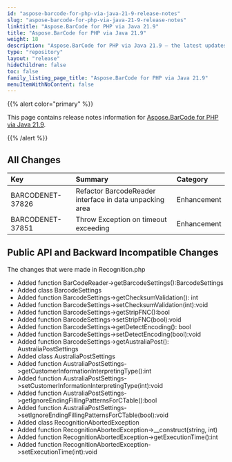 ```yaml
---
id: "aspose-barcode-for-php-via-java-21-9-release-notes"
slug: "aspose-barcode-for-php-via-java-21-9-release-notes"
linktitle: "Aspose.BarCode for PHP via Java 21.9"
title: "Aspose.BarCode for PHP via Java 21.9"
weight: 18
description: "Aspose.BarCode for PHP via Java 21.9 – the latest updates and fixes."
type: "repository"
layout: "release"
hideChildren: false
toc: false
family_listing_page_title: "Aspose.BarCode for PHP via Java 21.9"
menuItemWithNoContent: false
---
```


{{% alert color="primary" %}}

This page contains release notes information for [Aspose.BarCode for PHP via Java 21.9](https://releases.aspose.com/barcode/php/new-releases/aspose.barcode-for-php-via-java-21.9/).

{{% /alert %}}
## **All Changes**

|**Key**|**Summary**|**Category**|
| :- | :- | :- |
|BARCODENET-37826|Refactor BarcodeReader interface in data unpacking area|Enhancement|
|BARCODENET-37851|Throw Exception on timeout exceeding|Enhancement|

## **Public API and Backward Incompatible Changes**
The changes that were made in Recognition.php
- Added function BarCodeReader->getBarcodeSettings():BarcodeSettings
- Added class BarcodeSettings
- Added function BarcodeSettings->getChecksumValidation(): int
- Added function BarcodeSettings->setChecksumValidation(int):void
- Added function BarcodeSettings->getStripFNC():bool
- Added function BarcodeSettings->setStripFNC(bool):void
- Added function BarcodeSettings->getDetectEncoding(): bool
- Added function BarcodeSettings->setDetectEncoding(bool):void
- Added function BarcodeSettings->getAustraliaPost(): AustraliaPostSettings
- Added class AustraliaPostSettings
- Added function AustraliaPostSettings->getCustomerInformationInterpretingType():int
- Added function AustraliaPostSettings->setCustomerInformationInterpretingType(int):void
- Added function AustraliaPostSettings->getIgnoreEndingFillingPatternsForCTable():bool
- Added function AustraliaPostSettings->setIgnoreEndingFillingPatternsForCTable(bool):void
- Added class RecognitionAbortedException
- Added function RecognitionAbortedException->__construct(string, int)
- Added function RecognitionAbortedException->getExecutionTime():int
- Added function RecognitionAbortedException->setExecutionTime(int):void
